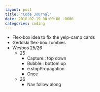 ```yaml
---
layout: post
title: "Code Journal"
date: 2018-02-19 00:00:00 -0600
categories: coding
---
```


- Flex-box idea to fix the yelp-camp cards
- Geddski flex-box zombies
- Wesbos 25/26
  - 25
    - Capture:: top down
    - Bubble:: bottom up
    - e.stopPropagation
    - Once
  - 26
    - Nav follow along
